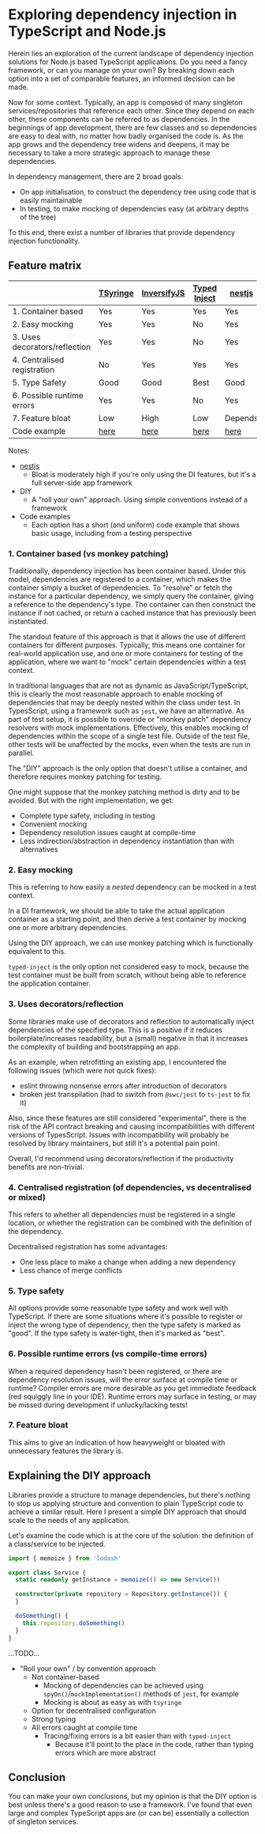 # Exploring dependency injection in TypeScript and Node.js

Herein lies an exploration of the current landscape of dependency injection solutions for Node.js based TypeScript applications.
Do you need a fancy framework, or can you manage on your own? By breaking down each option into a set of comparable features, an informed decision can be made.

Now for some context. Typically, an app is composed of many singleton services/repositories that reference each other.
Since they depend on each other, these components can be referred to as dependencies.
In the beginnings of app development, there are few classes and so dependencies are easy to deal with, no matter how badly organised the code is.
As the app grows and the dependency tree widens and deepens, it may be necessary to take a more strategic approach to manage these dependencies.

In dependency management, there are 2 broad goals:
- On app initialisation, to construct the dependency tree using code that is easily maintainable
- In testing, to make mocking of dependencies easy (at arbitrary depths of the tree)

To this end, there exist a number of libraries that provide dependency injection functionality.

## Feature matrix

|                               | [TSyringe](https://github.com/microsoft/tsyringe) | [InversifyJS](https://github.com/inversify/InversifyJS) | [Typed Inject](https://github.com/nicojs/typed-inject) | [nestjs](https://github.com/nestjs/nest) | DIY                             |
|-------------------------------|---------------------------------------------------|---------------------------------------------------------|--------------------------------------------------------|------------------------------------------|---------------------------------|
| 1. Container based            | Yes                                               | Yes                                                     | Yes                                                    | Yes                                      | No                              |
| 2. Easy mocking               | Yes                                               | Yes                                                     | No                                                     | Yes                                      | Yes                             |
| 3. Uses decorators/reflection | Yes                                               | Yes                                                     | No                                                     | Yes                                      | No                              |
| 4. Centralised registration   | No                                                | Yes                                                     | Yes                                                    | Yes                                      | No (or yes)                     |
| 5. Type Safety                | Good                                              | Good                                                    | Best                                                   | Good                                     | Best                            |                                                   
| 6. Possible runtime errors    | Yes                                               | Yes                                                     | No                                                     | Yes                                      | No                              |
| 7. Feature bloat              | Low                                               | High                                                    | Low                                                    | Depends                                  | Low/None                        |                                                    
| Code example                  | [here](./src/tsyringe)                            | [here](./src/inversifyjs)                               | [here](./src/typed-inject)                             | [here](./src/nestjs)                     | [here](./src/diy-roll-your-own) |

Notes:
- [nestjs](https://github.com/nestjs/nest)
  - Bloat is moderately high if you're only using the DI features, but it's a full server-side app framework
- DIY
  - A "roll your own" approach. Using simple conventions instead of a framework
- Code examples
  - Each option has a short (and uniform) code example that shows basic usage, including from a testing perspective

### 1. Container based (vs monkey patching)
Traditionally, dependency injection has been container based.
Under this model, dependencies are registered to a container, which makes the container simply a bucket of dependencies.
To "resolve" or fetch the instance for a particular dependency, we simply query the container, giving a reference to the dependency's type.
The container can then construct the instance if not cached, or return a cached instance that has previously been instantiated.

The standout feature of this approach is that it allows the use of different containers for different purposes.
Typically, this means one container for real-world application use, and one or more containers for testing of the application, where we want to "mock" certain dependencies within a test context.

In traditional languages that are not as dynamic as JavaScript/TypeScript, this is clearly the most reasonable approach to enable mocking of dependencies that may be deeply nested within the class under test.
In TypesScript, using a framework such as `jest`, we have an alternative. As part of test setup, it is possible to override or "monkey patch" dependency resolvers with mock implementations.
Effectively, this enables mocking of dependencies within the scope of a single test file. Outside of the test file, other tests will be unaffected by the mocks, even when the tests are run in parallel.

The "DIY" approach is the only option that doesn't utilise a container, and therefore requires monkey patching for testing.

One might suppose that the monkey patching method is dirty and to be avoided. But with the right implementation, we get:
- Complete type safety, including in testing
- Convenient mocking
- Dependency resolution issues caught at compile-time
- Less indirection/abstraction in dependency instantiation than with alternatives

### 2. Easy mocking

This is referring to how easily a *nested* dependency can be mocked in a test context.

In a DI framework, we should be able to take the actual application container as a starting point,
and then derive a test container by mocking one or more arbitrary dependencies.

Using the DIY approach, we can use monkey patching which is functionally equivalent to this.

`typed-inject` is the only option not considered easy to mock, because the test container must be built from scratch,
without being able to reference the application container.

### 3. Uses decorators/reflection
Some libraries make use of decorators and reflection to automatically inject dependencies of the specified type.
This is a positive if it reduces boilerplate/increases readability, but a (small) negative in that it increases the complexity of building and bootstrapping an app.

As an example, when retrofitting an existing app, I encountered the following issues (which were not quick fixes):
- eslint throwing nonsense errors after introduction of decorators
- broken jest transpilation (had to switch from `@swc/jest` to `ts-jest` to fix it)

Also, since these features are still considered "experimental", there is the risk of the API contract breaking and causing incompatibilities with different versions of TypesScript.
Issues with incompatibility will probably be resolved by library maintainers, but still it's a potential pain point.

Overall, I'd recommend using decorators/reflection if the productivity benefits are non-trivial.

### 4. Centralised registration (of dependencies, vs decentralised or mixed)

This refers to whether all dependencies must be registered in a single location, or whether the registration can be combined with the definition of the dependency.

Decentralised registration has some advantages:
- One less place to make a change when adding a new dependency
- Less chance of merge conflicts

### 5. Type safety

All options provide some reasonable type safety and work well with TypeScript.
If there are some situations where it's possible to register or inject the wrong type of dependency, then the type safety is marked as "good".
If the type safety is water-tight, then it's marked as "best".

### 6. Possible runtime errors (vs compile-time errors)

When a required dependency hasn't been registered, or there are dependency resolution issues, will the error surface at compile time or runtime?
Compiler errors are more desirable as you get immediate feedback (red squiggly line in your IDE).
Runtime errors may surface in testing, or may be missed during development if unlucky/lacking tests!

### 7. Feature bloat

This aims to give an indication of how heavyweight or bloated with unnecessary features the library is.

## Explaining the DIY approach

Libraries provide a structure to manage dependencies, but there's nothing to stop us applying structure and convention to plain TypeScript code to achieve a similar result.
Here I present a simple DIY approach that should scale to the needs of any application.

Let's examine the code which is at the core of the solution: the definition of a class/service to be injected.

```ts
import { memoize } from 'lodash'

export class Service {
  static readonly getInstance = memoize(() => new Service())

  constructor(private repository = Repository.getInstance()) {
  }

  doSomething() {
    this.repository.doSomething()
  }
}
```

...TODO...

- "Roll your own" / by convention approach
  - Not container-based
    - Mocking of dependencies can be achieved using `spyOn()`/`mockImplementation()` methods of `jest`, for example
    - Mocking is about as easy as with `tsyringe`
  - Option for decentralised configuration
  - Strong typing
  - All errors caught at compile time
    - Tracing/fixing errors is a bit easier than with `typed-inject`
      - Because it'll point to the place in the code, rather than typing errors which are more abstract

## Conclusion

You can make your own conclusions, but my opinion is that the DIY option is best unless there's a good reason to use a framework.
I've found that even large and complex TypeScript apps are (or can be) essentially a collection of singleton services.

